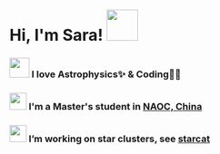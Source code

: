 <h1> Hi, I'm Sara! <img src="https://media.giphy.com/media/bWzXFIpMPZ4TnuGi1g/giphy.gif" width="55"></h1>

### <img src="https://media.giphy.com/media/azi3GTPtxWKCQ/giphy.gif" width="35"> I love **Astrophysics**✨ & **Coding**👩‍💻
### <img src="https://media.giphy.com/media/gjxYwnMG7Mocmc75DM/giphy.gif" width="30">  I'm a Master's student in [NAOC, China](http://www.bao.ac.cn/)
### <img src="https://media.giphy.com/media/WUlplcMpOCEmTGBtBW/giphy.gif" width="30">  I’m working on star clusters, see [starcat](https://github.com/sarashenyy/starcat)

<!--
**sarashenyy/sarashenyy** is a ✨ _special_ ✨ repository because its `README.md` (this file) appears on your GitHub profile.

Here are some ideas to get you started:
<img src="https://media.giphy.com/media/IzL0gtAuERKuESGN1t/giphy.gif" width="55">
<img src="https://media.giphy.com/media/mGcNjsfWAjY5AEZNw6/giphy.gif" width="50">
<img src="https://media.giphy.com/media/M90mJvfWfd5mbUuULX/giphy.gif" width="30">
<img src="https://media.giphy.com/media/fYSnHlufseco8Fh93Z/giphy.gif" width="30">
- 🔭 I’m currently working on ...
- 🌱 I’m currently learning ...
- 👯 I’m looking to collaborate on ...
- 🤔 I’m looking for help with ...
- 💬 Ask me about ...
- 📫 How to reach me: ...
- 😄 Pronouns: ...
- ⚡ Fun fact: ...
-->
